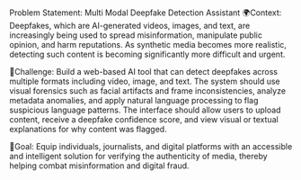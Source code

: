 Problem Statement:
Multi Modal Deepfake Detection Assistant
🌍Context:
Deepfakes, which are AI-generated videos, images, and text, are increasingly being used to spread misinformation, manipulate public opinion, and harm reputations. As synthetic media becomes more realistic, detecting such content is becoming significantly more difficult and urgent.

🧠Challenge:
Build a web-based AI tool that can detect deepfakes across multiple formats including video, image, and text. The system should use visual forensics such as facial artifacts and frame inconsistencies, analyze metadata anomalies, and apply natural language processing to flag suspicious language patterns. The interface should allow users to upload content, receive a deepfake confidence score, and view visual or textual explanations for why content was flagged.

🎯Goal:
Equip individuals, journalists, and digital platforms with an accessible and intelligent solution for verifying the authenticity of media, thereby helping combat misinformation and digital fraud.

